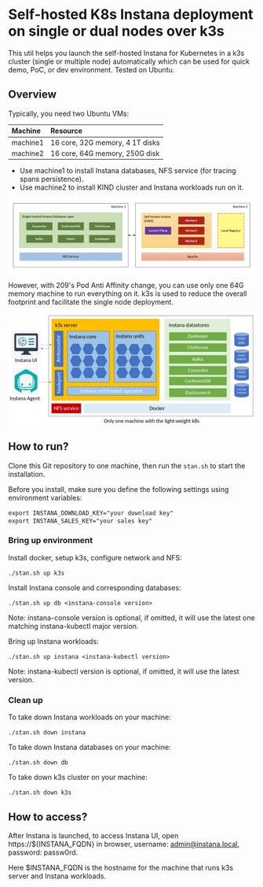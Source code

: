 # Self-hosted K8s Instana deployment on single or dual nodes over k3s

This util helps you launch the self-hosted Instana for Kubernetes in a k3s cluster (single or multiple node) automatically which can be used for quick demo, PoC, or dev environment. Tested on Ubuntu.

## Overview

Typically, you need two Ubuntu VMs:

| Machine  | Resource
|:---------|:--------
| machine1 | 16 core, 32G memory, 4 1T disks
| machine2 | 16 core, 64G memory, 250G disk

* Use machine1 to install Instana databases, NFS service (for tracing spans persistence).
* Use machine2 to install KIND cluster and Instana workloads run on it.

![w](architecture.png)

However, with 209's Pod Anti Affinity change, you can use only one 64G memory machine to run everything on it.
k3s is used to reduce the overall footprint and facilitate the single node deployment.

![w](single-host-k3s.png)

## How to run?

Clone this Git repository to one machine, then run the `stan.sh` to start the installation.

Before you install, make sure you define the following settings using environment variables:

```console
export INSTANA_DOWNLOAD_KEY="your download key"
export INSTANA_SALES_KEY="your sales key"
```

### Bring up environment

Install docker, setup k3s, configure network and NFS:

```console
./stan.sh up k3s
```

Install Instana console and corresponding databases:

```console
./stan.sh up db <instana-console version>
```
Note: instana-console version is optional, if omitted, it will use the latest one matching instana-kubectl major version.


Bring up Instana workloads:

```console
./stan.sh up instana <instana-kubectl version>
```
Note: instana-kubectl version is optional, if omitted, it will use the latest version.


### Clean up

To take down Instana workloads on your machine:

```console
./stan.sh down instana
```

To take down Instana databases on your machine:

```console
./stan.sh down db
```

To take down k3s cluster on your machine:

```console
./stan.sh down k3s
```


## How to access?

After Instana is launched, to access Instana UI, open https://${INSTANA_FQDN} in browser, username: admin@instana.local, password: passw0rd.

Here $INSTANA_FQDN is the hostname for the machine that runs k3s server and Instana workloads.
